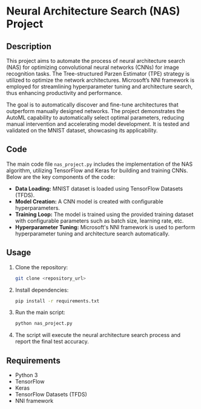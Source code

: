 # Neural Architecture Search (NAS) Project

## Description
This project aims to automate the process of neural architecture search (NAS) for optimizing convolutional neural networks (CNNs) for image recognition tasks. The Tree-structured Parzen Estimator (TPE) strategy is utilized to optimize the network architectures. Microsoft’s NNI framework is employed for streamlining hyperparameter tuning and architecture search, thus enhancing productivity and performance.

The goal is to automatically discover and fine-tune architectures that outperform manually designed networks. The project demonstrates the AutoML capability to automatically select optimal parameters, reducing manual intervention and accelerating model development. It is tested and validated on the MNIST dataset, showcasing its applicability.

## Code
The main code file `nas_project.py` includes the implementation of the NAS algorithm, utilizing TensorFlow and Keras for building and training CNNs. Below are the key components of the code:

- **Data Loading:** MNIST dataset is loaded using TensorFlow Datasets (TFDS).
- **Model Creation:** A CNN model is created with configurable hyperparameters.
- **Training Loop:** The model is trained using the provided training dataset with configurable parameters such as batch size, learning rate, etc.
- **Hyperparameter Tuning:** Microsoft's NNI framework is used to perform hyperparameter tuning and architecture search automatically.

## Usage
1. Clone the repository:
   ```bash
   git clone <repository_url>
   ```
2. Install dependencies:
   ```bash
   pip install -r requirements.txt
   ```
3. Run the main script:
   ```bash
   python nas_project.py
   ```
4. The script will execute the neural architecture search process and report the final test accuracy.

## Requirements
- Python 3
- TensorFlow
- Keras
- TensorFlow Datasets (TFDS)
- NNI framework


